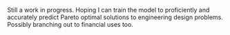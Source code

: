 Still a work in progress. Hoping I can train the model to proficiently and accurately predict Pareto optimal solutions to engineering design problems. Possibly branching out to financial uses too.
